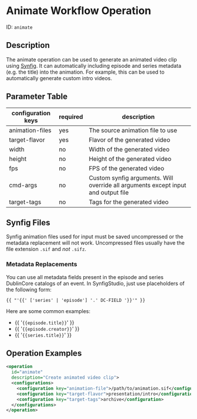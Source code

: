 Animate Workflow Operation
==============================

ID: `animate`

Description
-----------

The animate operation can be used to generate an animated video clip using [Synfig](https://synfig.org). It can
automatically including episode and series metadata (e.g. the title) into the animation. For example, this can be used
to automatically generate custom intro videos.


Parameter Table
---------------

|configuration keys|required|description                                                                      |
|------------------|--------|---------------------------------------------------------------------------------|
|animation-files   |yes     |The source animation file to use                                                 |
|target-flavor     |yes     |Flavor of the generated video                                                    |
|width             |no      |Width of the generated video                                                     |
|height            |no      |Height of the generated video                                                    |
|fps               |no      |FPS of the generated video                                                       |
|cmd-args          |no      |Custom synfig arguments. Will override all arguments except input and output file|
|target-tags       |no      |Tags for the generated video                                                     |


Synfig Files
------------

Synfig animation files used for input must be saved uncompressed or the metadata replacement will not work. Uncompressed
files usually have the file extension `.sif` and *not* `.sifz`.


### Metadata Replacements

You can use all metadata fields present in the episode and series DublinCore catalogs of an event. In SynfigStudio, just
use placeholders of the following form:

    {{ "'{{' ['series' | 'episode'] '.' DC-FIELD '}}'" }}

Here are some common examples:

- {{ '`{{episode.title}}`' }}
- {{ '`{{episode.creator}}`' }}
- {{ '`{{series.title}}`' }}


Operation Examples
------------------

```XML
<operation
  id="animate"
  description="Create animated video clip">
  <configurations>
    <configuration key="animation-file">/path/to/animation.sif</configuration>
    <configuration key="target-flavor">presentation/intro</configuration>
    <configuration key="target-tags">archive</configuration>
  </configurations>
</operation>
```
